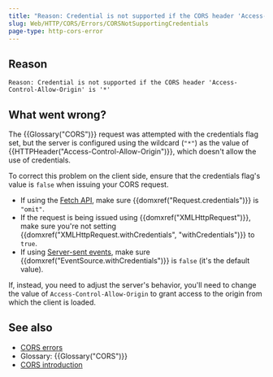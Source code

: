 ```yaml
---
title: "Reason: Credential is not supported if the CORS header 'Access-Control-Allow-Origin' is '*'"
slug: Web/HTTP/CORS/Errors/CORSNotSupportingCredentials
page-type: http-cors-error
---
```




## Reason

```plain
Reason: Credential is not supported if the CORS header 'Access-Control-Allow-Origin' is '*'
```

## What went wrong?

The {{Glossary("CORS")}} request was attempted with the credentials flag set, but the server is configured using the wildcard (`"*"`) as the value of {{HTTPHeader("Access-Control-Allow-Origin")}}, which doesn't allow the use of credentials.

To correct this problem on the client side, ensure that the credentials flag's value is `false` when issuing your CORS request.

- If using the [Fetch API](/Web/API/Fetch_API), make sure {{domxref("Request.credentials")}} is `"omit"`.
- If the request is being issued using {{domxref("XMLHttpRequest")}}, make sure you're not setting {{domxref("XMLHttpRequest.withCredentials", "withCredentials")}} to `true`.
- If using [Server-sent events](/Web/API/Server-sent_events), make sure {{domxref("EventSource.withCredentials")}} is `false` (it's the default value).

If, instead, you need to adjust the server's behavior, you'll need to change the value of `Access-Control-Allow-Origin` to grant access to the origin from which the client is loaded.

## See also

- [CORS errors](/Web/HTTP/CORS/Errors)
- Glossary: {{Glossary("CORS")}}
- [CORS introduction](/Web/HTTP/CORS)
